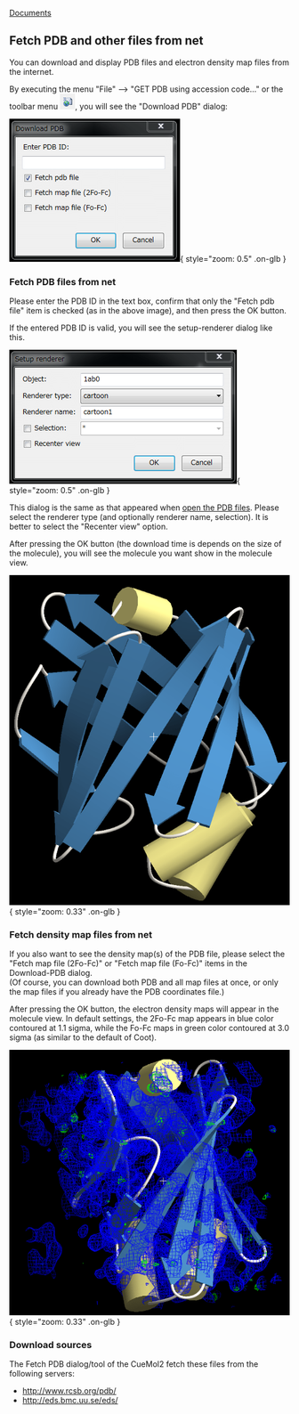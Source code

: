 [Documents](../../../en/Documents)
## Fetch PDB and other files from net
You can download and display PDB files and electron density map files from the internet.

By executing the menu "File" --> "GET PDB using accession code..." or the toolbar menu ![fetch_pdb_toolbtn1](../../../assets/images/cuemol2/FetchPDB/fetch_pdb_toolbtn1.png),
you will see the "Download PDB" dialog:

![fetch_pdb_dialog1](../../../assets/images/cuemol2/FetchPDB/fetch_pdb_dialog1.png){ style="zoom: 0.5" .on-glb }


### Fetch PDB files from net
Please enter the PDB ID in the text box, confirm that only the "Fetch pdb file" item is checked (as in the above image), and then press the OK button.

If the entered PDB ID is valid, you will see the setup-renderer dialog like this.

![fetch_pdb_setuprenddlg1](../../../assets/images/cuemol2/FetchPDB/fetch_pdb_setuprenddlg1.png){ style="zoom: 0.5" .on-glb }


This dialog is the same as that appeared when [open the PDB files](../../../en/cuemol2/OpenFiles).
Please select the renderer type (and optionally renderer name, selection).
It is better to select the "Recenter view" option.

After pressing the OK button (the download time is depends on the size of the molecule), you will see the molecule you want show in the molecule view.


![fetch_pdb_pdb1ab01](../../../assets/images/cuemol2/FetchPDB/fetch_pdb_pdb1ab01.png){ style="zoom: 0.33" .on-glb }


### Fetch density map files from net
If you also want to see the density map(s) of the PDB file,
please select the "Fetch map file (2Fo-Fc)" or "Fetch map file (Fo-Fc)" items
in the Download-PDB dialog.<br />
(Of course, you can download both PDB and all map files at once, or only the map files if you already have the PDB coordinates file.)

After pressing the OK button, the electron density maps will appear in the molecule view.
In default settings, the 2Fo-Fc map appears in blue color contoured at 1.1 sigma, while the Fo-Fc maps in green color contoured at 3.0 sigma (as similar to the default of Coot).


![fetch_pdb_denmap1](../../../assets/images/cuemol2/FetchPDB/fetch_pdb_denmap1.png){ style="zoom: 0.33" .on-glb }


### Download sources
The Fetch PDB dialog/tool of the CueMol2 fetch these files from the following servers:

*  http://www.rcsb.org/pdb/
*  http://eds.bmc.uu.se/eds/